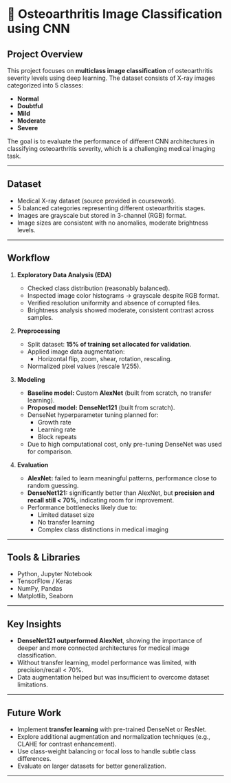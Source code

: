 # 🦴 Osteoarthritis Image Classification using CNN
## Project Overview
This project focuses on **multiclass image classification** of osteoarthritis severity levels using deep learning. The dataset consists of X-ray images categorized into 5 classes:
- **Normal**
- **Doubtful**
- **Mild**
- **Moderate**
- **Severe**

The goal is to evaluate the performance of different CNN architectures in classifying osteoarthritis severity, which is a challenging medical imaging task.

---

## Dataset
- Medical X-ray dataset (source provided in coursework).  
- 5 balanced categories representing different osteoarthritis stages.  
- Images are grayscale but stored in 3-channel (RGB) format.  
- Image sizes are consistent with no anomalies, moderate brightness levels.  

---

## Workflow
1. **Exploratory Data Analysis (EDA)**  
   - Checked class distribution (reasonably balanced).  
   - Inspected image color histograms → grayscale despite RGB format.  
   - Verified resolution uniformity and absence of corrupted files.  
   - Brightness analysis showed moderate, consistent contrast across samples.  

2. **Preprocessing**  
   - Split dataset: **15% of training set allocated for validation**.  
   - Applied image data augmentation:  
     - Horizontal flip, zoom, shear, rotation, rescaling.  
   - Normalized pixel values (rescale 1/255).  

3. **Modeling**  
   - **Baseline model:** Custom **AlexNet** (built from scratch, no transfer learning).  
   - **Proposed model:** **DenseNet121** (built from scratch).  
   - DenseNet hyperparameter tuning planned for:  
     - Growth rate  
     - Learning rate  
     - Block repeats  
   - Due to high computational cost, only pre-tuning DenseNet was used for comparison.  

4. **Evaluation**  
   - **AlexNet:** failed to learn meaningful patterns, performance close to random guessing.  
   - **DenseNet121:** significantly better than AlexNet, but **precision and recall still < 70%**, indicating room for improvement.  
   - Performance bottlenecks likely due to:  
     - Limited dataset size  
     - No transfer learning  
     - Complex class distinctions in medical imaging  

---

## Tools & Libraries
- Python, Jupyter Notebook  
- TensorFlow / Keras  
- NumPy, Pandas  
- Matplotlib, Seaborn  

---

## Key Insights
- **DenseNet121 outperformed AlexNet**, showing the importance of deeper and more connected architectures for medical image classification.  
- Without transfer learning, model performance was limited, with precision/recall < 70%.  
- Data augmentation helped but was insufficient to overcome dataset limitations.  

---

## Future Work
- Implement **transfer learning** with pre-trained DenseNet or ResNet.  
- Explore additional augmentation and normalization techniques (e.g., CLAHE for contrast enhancement).  
- Use class-weight balancing or focal loss to handle subtle class differences.  
- Evaluate on larger datasets for better generalization.  

---
